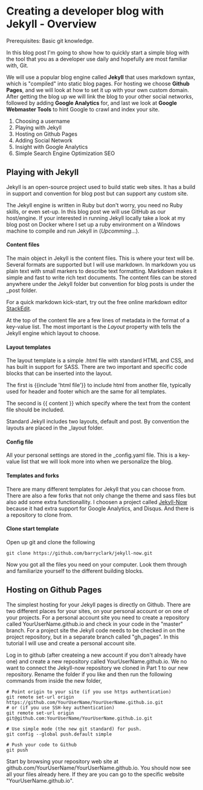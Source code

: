 Creating a developer blog with Jekyll - Overview
===

Prerequisites: Basic git knowledge.

In this blog post I'm going to show how to quickly start a simple blog with the tool that you as a developer use daily and hopefully are most familiar with, Git. 

We will use a popular blog engine called **Jekyll** that uses markdown syntax, which is "compiled" into static blog pages. For hosting we choose **Github Pages**, and we will look at how to set it up with your own custom domain. After getting the blog up we will link the blog to your other social networks, followed by adding **Google Analytics** for, and last we look at **Google Webmaster Tools** to hint Google to crawl and index your site.

 1. Choosing a username
 2. Playing with Jekyll
 3. Hosting on Github Pages
 4. Adding Social Network
 5. Insight with Google Analytics
 6. Simple Search Engine Optimization SEO

Playing with Jekyll
---
Jekyll is an open-source project used to build static web sites. It has a build in support and convention for blog post but can support any custom site. 

The Jekyll engine is written in Ruby but don't worry, you need no Ruby skills, or even set-up. In this blog post we will use GitHub as our host/engine. If your interested in running Jekyll locally take a look at my blog post on Docker where I set up a ruby environment on a Windows machine to compile and run Jekyll in (*Upcomming*...). 

#### Content files
The main object in Jekyll is the content files. This is where your text will be. Several formats are supported but I will use markdown. In markdown you us plain text with small markers to describe text formatting. Markdown makes it simple and fast to write rich text documents. The content files can be stored anywhere under the Jekyll folder but convention for blog posts is under the _post folder. 

For a quick markdown kick-start, try out the free online markdown editor [StackEdit](https://stackedith.io). 

At the top of the content file are a few lines of metadata in the format of a key-value list. The most important is the *Layout* property with tells the Jekyll engine which layout to choose.

#### Layout templates
The layout template is a simple .html file with standard HTML and CSS, and has built in support for SASS. There are two important and specific code blocks that can be inserted into the layout. 

The first is {{include 'html file'}} to include html from another file, typically used for header and footer which are the same for all templates. 

The second is  {{ content }} which specify where the text from the content file should be included. 
 
Standard Jekyll includes two layouts, default and post. By convention the layouts are placed in the _layout folder.

#### Config file
All your personal settings are stored in the _config.yaml file. This is a key-value list that we will look more into when we personalize the blog.

#### Templates and forks
There are many different templates for Jekyll that you can choose from. There are also a few forks that not only change the theme and sass files but also add some extra functionallity. I choosen a project called [Jekyll-Now](https://github.com/barryclark/jekyll-now) because it had extra support for Google Analytics, and Disqus. And there is a repository to clone from.

#### Clone start template
Open up git and clone the following

    git clone https://github.com/barryclark/jekyll-now.git

Now you got all the files you need on your computer. Look them through and familiarize yourself to the different building blocks.

Hosting on Github Pages
---
The simplest hosting for your Jekyll pages is directly on Github. There are two different places for your sites, on your personal account or on one of your projects. For a personal account site you need to create a repository called YourUserName.github.io and check in your code in the "master" branch. For a project site the Jekyll code needs to be checked in on the project repository, but in a separate branch called "gh_pages". In this tutorial I will use and create a personal account site.

Log in to github (after createing a new account if you don't already have one) and create a new repository called YourUserName.github.io. We no want to connect the Jekyll-now repository we cloned in Part 1 to our new repository. Rename the folder if you like and then run the following commands from inside the new folder,

	# Point origin to your site (if you use https authentication)
	git remote set-url origin https://github.com/YourUserName/YourUserName.github.io.git
	# or (if you use SSH-key authentication)
	git remote set-url origin git@github.com:YourUserName/YourUserName.github.io.git
	
	# Use simple mode (the new git standard) for push.
	git config --global push.default simple

	# Push your code to Github
	git push

 Start by browsing your repository web site at github.com/YourUserName/YourUserName.github.io. You should now see all your files already here. If they are you can go to the specific website "YourUserName.github.io".
 
